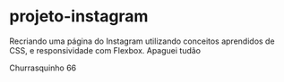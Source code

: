 # projeto-instagram
Recriando uma página do Instagram utilizando conceitos aprendidos de CSS, e responsividade com Flexbox.
Apaguei tudão

Churrasquinho 66